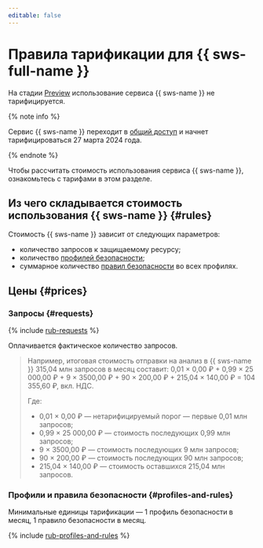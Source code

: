 ```yaml
---
editable: false
---
```


# Правила тарификации для {{ sws-full-name }}

На стадии [Preview](../overview/concepts/launch-stages.md) использование сервиса {{ sws-name }} не тарифицируется.

{% note info %}

Сервис {{ sws-name }} переходит в [общий доступ](../overview/concepts/launch-stages.md) и начнет тарифицироваться 27 марта 2024 года.

{% endnote %}

Чтобы рассчитать стоимость использования сервиса {{ sws-name }}, ознакомьтесь с тарифами в этом разделе.

## Из чего складывается стоимость использования {{ sws-name }} {#rules}

Стоимость {{ sws-name }} зависит от следующих параметров:
* количество запросов к защищаемому ресурсу;
* количество [профилей безопасности](./concepts/profiles.md);
* суммарное количество [правил безопасности](./concepts/rules.md) во всех профилях.

## Цены {#prices}

### Запросы {#requests}


{% include [rub-requests](../_pricing/smartwebsecurity/rub-requests.md) %}

Оплачивается фактическое количество запросов.

> Например, итоговая стоимость отправки на анализ в {{ sws-name }} 315,04 млн запросов в месяц составит: 
> 0,01 × 0,00 ₽ + 0,99 × 25 000,00 ₽ + 9 × 3500,00 ₽ + 90 × 200,00 ₽ + 215,04 × 140,00 ₽ = 104 355,60 ₽, вкл. НДС.
>
> Где:
> * 0,01 × 0,00 ₽ — нетарифицируемый порог — первые 0,01 млн запросов;
> * 0,99 × 25 000,00 ₽ — стоимость последующих 0,99 млн запросов;
> * 9 × 3500,00 ₽ — стоимость последующих 9 млн запросов;
> * 90 × 200,00 ₽ — стоимость последующих 90 млн запросов;
> * 215,04 × 140,00 ₽ — стоимость оставшихся 215,04 млн запросов.




### Профили и правила безопасности {#profiles-and-rules}

Минимальные единицы тарификации — 1 профиль безопасности в месяц, 1 правило безопасности в месяц.


{% include [rub-profiles-and-rules](../_pricing/smartwebsecurity/rub-profiles-and-rules.md) %}



